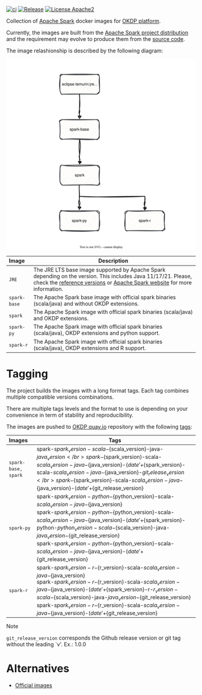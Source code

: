 [![ci](https://github.com/idirze/spark-images/actions/workflows/ci.yml/badge.svg)](https://github.com/idirze/spark-images/actions/workflows/ci.yml)
[![Release](https://img.shields.io/github/v/release/idirze/spark-images)](https://github.com/idirze/spark-images/releases/latest)
[![License Apache2](https://img.shields.io/badge/License-Apache%202.0-blue.svg)](http://www.apache.org/licenses/LICENSE-2.0)


Collection of [Apache Spark](https://spark.apache.org/) docker images for [OKDP platform](https://okdp.io/).

Currently, the images are built from the [Apache Spark project distribution](https://archive.apache.org/dist/spark) and the requirement may evolve to produce them from the [source code](https://github.com/apache/spark).

The image relashionship is described by the following diagram:

<p align="center">
 <img src="docs/images/spark-images.drawio.svg">
</p>




| Image          | Description                                                                                                                                                                                                                                                                       |
|:---------------|-----------------------------------------------------------------------------------------------------------------------------------------------------------------------------------------------------------------------------------------------------------------------------------|
| `JRE`          | The JRE LTS base image supported by Apache Spark depending on the version. This includes Java 11/17/21. Please, check the [reference versions](.build/reference-versions.yml) or [Apache Spark website](https://spark.apache.org/docs/latest/) for more information. |
| `spark-base`   | The Apache Spark base image with official spark binaries (scala/java) and without OKDP extensions.                                                                                                                                                                                |
| `spark`        | The Apache Spark image with official spark binaries (scala/java) and OKDP extensions.                                                                                                                                                                                             | 
| `spark-py`     | The Apache Spark image with official spark binaries (scala/java), OKDP extensions and python support.                                                                                                                                                                             | 
| `spark-r`      | The Apache Spark image with official spark binaries (scala/java), OKDP extensions and R support.                                                                                                                                                                                  | 

# Tagging

The project builds the images with a long format tags. Each tag combines multiple compatible versions combinations.

There are multiple tags levels and the format to use is depending on your convenience in term of stability and reproducibility.

The images are pushed to [OKDP quay.io](https://quay.io/organization/okdp) repository with the following [tags](.build/images.yml):

| Images              | Tags                                                                                                                                                                                                                                                                                                                                                                                                                                                                              |
|:--------------------|-----------------------------------------------------------------------------------------------------------------------------------------------------------------------------------------------------------------------------------------------------------------------------------------------------------------------------------------------------------------------------------------------------------------------------------------------------------------------------------|
| `spark-base, spark` | spark-${spark_version}-scala-${scala_version}-java-${java_version}</br>spark-${spark_version}-scala-${scala_version}-java-${java_version}-$(date '+%Y-%m-%d')</br>spark-${spark_version}-scala-${scala_version}-java-${java_version}-${git_release_version}</br>spark-${spark_version}-scala-${scala_version}-java-${java_version}-$(date '+%Y-%m-%d')-${git_release_version}                                                                                                     |
| `spark-py`          | spark-${spark_version}-python-${python_version}-scala-${scala_version}-java-${java_version}</br>spark-${spark_version}-python-${python_version}-scala-${scala_version}-java-${java_version}-$(date '+%Y-%m-%d')</br>spark-${spark_version}-python-${python_version}-scala-${scala_version}-java-${java_version}-${git_release_version}</br>spark-${spark_version}-python-${python_version}-scala-${scala_version}-java-${java_version}-$(date '+%Y-%m-%d')-${git_release_version} |
| `spark-r`           | spark-${spark_version}-r-${r_version}-scala-${scala_version}-java-${java_version}</br> spark-${spark_version}-r-${r_version}-scala-${scala_version}-java-${java_version}-$(date '+%Y-%m-%d')</br>spark-${spark_version}-r-${r_version}-scala-${scala_version}-java-${java_version}-${git_release_version}</br>spark-${spark_version}-r-${r_version}-scala-${scala_version}-java-${java_version}-$(date '+%Y-%m-%d')-${git_release_version}                                        |

> [!NOTE]
> `git_release_version` corresponds the Github release version or git tag without the leading `v'.
>  Ex.: 1.0.0
>

# Alternatives

- [Official images](https://github.com/apache/spark-docker)

